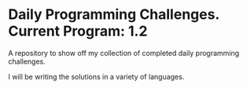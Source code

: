 # Daily Programming Challenges. Current Program: 1.2

A repository to show off my collection of completed daily programming challenges.

I will be writing the solutions in a variety of languages.


